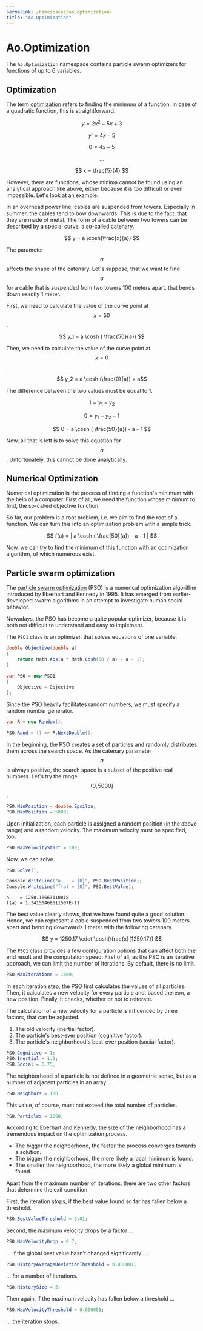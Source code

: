```yaml
---
permalink: /namespaces/ao.optimization/
title: "Ao.Optimization"
---
```


# Ao.Optimization

The `Ao.Optimization` namespace contains particle swarm optimizers for functions of up to 6 variables.

## Optimization

The term [optimization](https://en.wikipedia.org/wiki/Mathematical_optimization) refers to finding the minimum of a function. In case of a quadratic function, this is straightforward.

$$ y = 2x^2 - 5x + 3 $$

$$ y' = 4x - 5 $$

$$ 0 = 4x - 5 $$

$$ ... $$

$$ x = \frac{5}{4} $$

However, there are functions, whose minima cannot be found using an analytical approach like above, either because it is too difficult or even impossible. Let's look at an example.

In an overhead power line, cables are suspended from towers. Especially in summer, the cables tend to bow downwards. This is due to the fact, that they are made of metal. The form of a cable between two towers can be described by a special curve, a so-called [catenary](https://en.wikipedia.org/wiki/Catenary).

$$ y = a \cosh(\frac{x}{a}) $$

The parameter $$a$$ affects the shape of the catenary. Let's suppose, that we want to find $$a$$ for a cable that is suspended from two towers 100 meters apart, that bends down exactly 1 meter.

First, we need to calculate the value of the curve point at $$x=50$$.

$$ y_1 = a \cosh ( \frac{50}{a}) $$

Then, we need to calculate the value of the curve point at $$x=0$$.

$$ y_2 = a \cosh (\frac{0}{a}) = a$$

The difference between the two values must be equal to 1.

$$ 1 = y_1 - y_2 $$

$$ 0 = y_1 - y_2 - 1$$

$$ 0 = a \cosh ( \frac{50}{a}) - a - 1 $$

Now, all that is left is to solve this equation for $$a$$. Unfortunately, this cannot be done analytically.

## Numerical Optimization

Numerical optimization is the process of finding a function's minimum with the help of a computer. First of all, we need the function whose minimum to find, the so-called objective function.

So far, our problem is a root problem, i.e. we aim to find the root of a function. We can turn this into an optimization problem with a simple trick.

$$ f(a) = | a \cosh ( \frac{50}{a}) - a - 1 | $$

Now, we can try to find the minimum of this function with an optimization algorithm, of which numerous exist.

## Particle swarm optimization

The [particle swarm optimization](https://en.wikipedia.org/wiki/Particle_swarm_optimization) (PSO) is a numerical optimization algorithm introduced by Eberhart and Kennedy in 1995. It has emerged from earlier-developed swarm algorithms in an attempt to investigate human social behavior.

Nowadays, the PSO has become a quite popular optimizer, because it is both not difficult to understand and easy to implement.

The `PSO1` class is an optimizer, that solves equations of one variable.

```csharp
double Objective(double a)
{
    return Math.Abs(a * Math.Cosh(50 / a) - a - 1);
}
```

```csharp
var PSO = new PSO1
{
    Objective = Objective
};
```

Since the PSO heavily facilitates random numbers, we must specify a random number generator.

```csharp
var R = new Random();

PSO.Rand = () => R.NextDouble();
```

In the beginning, the PSO creates a set of particles and randomly distributes them across the search space. As the catenary parameter $$a$$ is always positive, the search space is a subset of the positive real numbers. Let's try the range $$(0, 5000]$$.

```csharp
PSO.MinPosition = double.Epsilon;
PSO.MaxPosition = 5000;
```

Upon initialization, each particle is assigned a random position (in the above range) and a random velocity. The maximum velocity must be specified, too.

```csharp
PSO.MaxVelocityStart = 100;
```

Now, we can solve.

```csharp
PSO.Solve();

Console.WriteLine("a    = {0}", PSO.BestPosition);
Console.WriteLine("f(a) = {0}", PSO.BestValue);
```

```console
a    = 1250.16663110818
f(a) = 1.34150468511507E-11
```

The best value clearly shows, that we have found quite a good solution. Hence, we can represent a cable suspended from two towers 100 meters apart and bending downwards 1 meter with the following catenary.

$$ y = 1250.17 \cdot \cosh(\frac{x}{1250.17}) $$

The `PSO1` class provides a few configuration options that can affect both the end result and the computation speed. First of all, as the PSO is an iterative approach, we can limit the number of iterations. By default, there is no limit.

```csharp
PSO.MaxIterations = 1000;
```

In each iteration step, the PSO first calculates the values of all particles. Then, it calculates a new velocity for every particle and, based thereon, a new position. Finally, it checks, whether or not to reiterate.

The calculation of a new velocity for a particle is influenced by three factors, that can be adjusted.

1. The old velocity (inertial factor).
2. The particle's best-ever position (cognitive factor).
3. The particle's neighborhood's best-ever position (social factor).

```csharp
PSO.Cognitive = 1;
PSO.Inertial = 1.2;
PSO.Social = 0.75;
```

The neighborhood of a particle is not defined in a geometric sense, but as a number of adjacent particles in an array.

```csharp
PSO.Neighbors = 100;
```

This value, of course, must not exceed the total number of particles. 

```csharp
PSO.Particles = 1000;
```

According to Eberhart and Kennedy, the size of the neighborhood has a tremendous impact on the optimization process.

- The bigger the neighborhood, the faster the process converges towards a solution.
- The bigger the neighborhood, the more likely a local minimum is found.
- The smaller the neighborhood, the more likely a global minimum is found.

Apart from the maximum number of iterations, there are two other factors that determine the exit condition.

First, the iteration stops, if the best value found so far has fallen below a threshold.

```csharp
PSO.BestValueThreshold = 0.01;
```

Second, the maximum velocity drops by a factor ...

```csharp
PSO.MaxVelocityDrop = 0.7;
```

... if the global best value hasn't changed significantly ...

```csharp
PSO.HistoryAverageDeviationThreshold = 0.000001;
```

... for a number of iterations.

```csharp
PSO.HistorySize = 5;
```

Then again, if the maximum velocity has fallen below a threshold ...

```csharp
PSO.MaxVelocityThreshold = 0.000001;
```

... the iteration stops.

